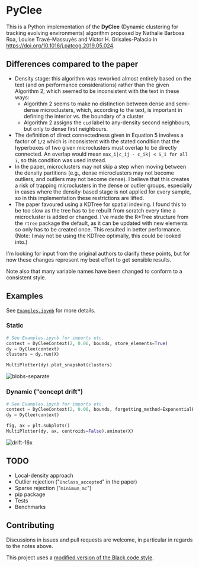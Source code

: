 # PyClee

This is a Python implementation of the **DyClee** (Dynamic clustering for tracking evolving environments) algorithm proposed by Nathalie Barbosa Roa, Louise Travé-Massuyès and Victor H. Grisales-Palacio in https://doi.org/10.1016/j.patcog.2019.05.024.

## Differences compared to the paper
- Density stage: this algorithm was reworked almost entirely based on the text (and on performance considerations) rather than the given Algorithm 2, which seemed to be inconsistent with the text in these ways:
    - Algorithm 2 seems to make no distinction between dense and semi-dense microclusters, which, according to the text, is important in defining the interior vs. the boundary of a cluster
    - Algorithm 2 assigns the `cid` label to any-density second neighbours, but only to dense first neighbours.
- The definition of direct connectedness given in Equation 5 involves a factor of `1/2` which is inconsistent with the stated condition that the hyperboxes of two given microclusters must overlap to be directly connected. An overlap would mean `max_i|c_ij - c_ik| < S_i for all i`, so this condition was used instead.
- In the paper, microclusters may not skip a step when moving between the density partitions (e.g., dense microclusters may not become outliers, and outliers may not become dense). I believe that this creates a risk of trapping microclusters in the dense or outlier groups, especially in cases where the density-based stage is not applied for every sample, so in this implementation these restrictions are lifted.
- The paper favoured using a KDTree for spatial indexing. I found this to be too slow as the tree has to be rebuilt from scratch every time a microcluster is added or changed. I've made the R*Tree structure from the `rtree` package the default, as it can be updated with new elements so only has to be created once. This resulted in better performance. (Note: I may not be using the KDTree optimally, this could be looked into.)

I'm looking for input from the original authors to clarify these points, but for now these changes represent my best effort to get sensible results.

Note also that many variable names have been changed to conform to a consistent style.

## Examples

See [`Examples.ipynb`](./Examples.ipynb) for more details.

### Static

```python
# See Examples.ipynb for imports etc.
context = DyCleeContext(2, 0.06, bounds, store_elements=True)
dy = DyClee(context)
clusters = dy.run(X)

MultiPlotter(dy).plot_snapshot(clusters)
```

![blobs-separate](https://user-images.githubusercontent.com/1812261/104946855-af98a780-59b2-11eb-9558-1a03dd7785c0.png)

### Dynamic ("concept drift")

```python
# See Examples.ipynb for imports etc.
context = DyCleeContext(2, 0.06, bounds, forgetting_method=ExponentialForgettingMethod(0.01))
dy = DyClee(context)

fig, ax = plt.subplots()
MultiPlotter(dy, ax, centroids=False).animate(X)
```

![drift-16x](https://user-images.githubusercontent.com/1812261/104943086-22068900-59ad-11eb-9a4f-4b9cd3134acb.gif)


## TODO
- Local-density approach
- Outlier rejection ("`Unclass_accepted`" in the paper)
- Sparse rejection ("`minimum_mc`")
- pip package
- Tests
- Benchmarks

## Contributing
Discussions in issues and pull requests are welcome, in particular in regards to the notes above.

This project uses a [modified version of the Black code style](https://github.com/harenbrs/bleck).